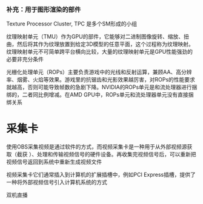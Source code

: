 ### 补充：用于图形渲染的部件

Texture Processor Cluster, TPC 是多个SM形成的小组

纹理映射单元（TMU）作为GPU的部件，它能够对二进制图像旋转、缩放、扭曲，然后将其作为纹理放置到给定3D模型的任意平面，这个过程称为纹理映射。纹理映射单元不可简单跨平台横向比较，大量的纹理映射单元是GPU性能强劲的必要非充分条件

光栅化处理单元（ROPs）主要负责游戏中的光线和反射运算，兼顾AA、高分辨率、烟雾、火焰等效果。游戏里的抗锯齿和光影效果越厉害，对ROPs的性能要求就越高，否则可能导致帧数的急剧下降。NVIDIA的ROPs单元是和流处理器进行捆绑的，二者同比例增减。在AMD GPU中，ROPs单元和流处理器单元没有直接捆绑关系



# 采集卡

使用OBS采集视频是通过软件的方式，而视频采集卡是一种用于从外部视频源获取（截获 ）、处理和传输视频信号的硬件设备。再收集完视频信号后，可以重新把视频信号返回到系统中重新生成视频文件

视频采集卡它们通常插入到计算机的扩展插槽中，例如PCI Express插槽，提供了一种将外部视频信号引入计算机系统的方式



双机直播